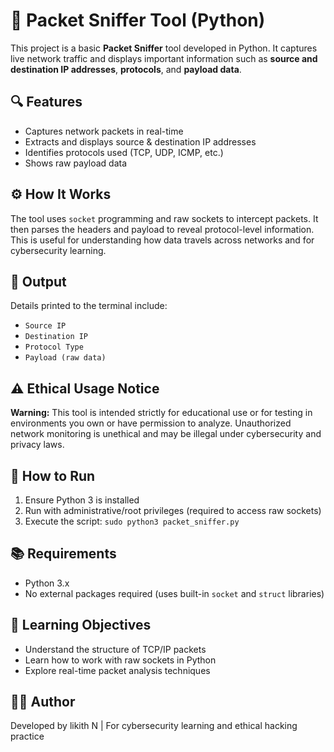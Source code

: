 <h1>📡 Packet Sniffer Tool (Python)</h1>

<p>This project is a basic <strong>Packet Sniffer</strong> tool developed in Python. It captures live network traffic and displays important information such as <strong>source and destination IP addresses</strong>, <strong>protocols</strong>, and <strong>payload data</strong>.</p>

<h2>🔍 Features</h2>
<ul>
  <li>Captures network packets in real-time</li>
  <li>Extracts and displays source & destination IP addresses</li>
  <li>Identifies protocols used (TCP, UDP, ICMP, etc.)</li>
  <li>Shows raw payload data</li>
</ul>

<h2>⚙️ How It Works</h2>
<p>The tool uses <code>socket</code> programming and raw sockets to intercept packets. It then parses the headers and payload to reveal protocol-level information. This is useful for understanding how data travels across networks and for cybersecurity learning.</p>

<h2>📁 Output</h2>
<p>Details printed to the terminal include:</p>
<ul>
  <li><code>Source IP</code></li>
  <li><code>Destination IP</code></li>
  <li><code>Protocol Type</code></li>
  <li><code>Payload (raw data)</code></li>
</ul>

<h2>⚠️ Ethical Usage Notice</h2>
<p><strong>Warning:</strong> This tool is intended strictly for educational use or for testing in environments you own or have permission to analyze. Unauthorized network monitoring is unethical and may be illegal under cybersecurity and privacy laws.</p>

<h2>🚀 How to Run</h2>
<ol>
  <li>Ensure Python 3 is installed</li>
  <li>Run with administrative/root privileges (required to access raw sockets)</li>
  <li>Execute the script: <code>sudo python3 packet_sniffer.py</code></li>
</ol>

<h2>📚 Requirements</h2>
<ul>
  <li>Python 3.x</li>
  <li>No external packages required (uses built-in <code>socket</code> and <code>struct</code> libraries)</li>
</ul>

<h2>🧠 Learning Objectives</h2>
<ul>
  <li>Understand the structure of TCP/IP packets</li>
  <li>Learn how to work with raw sockets in Python</li>
  <li>Explore real-time packet analysis techniques</li>
</ul>

<h2>👨‍💻 Author</h2>
<p>Developed by likith N | For cybersecurity learning and ethical hacking practice</p>
